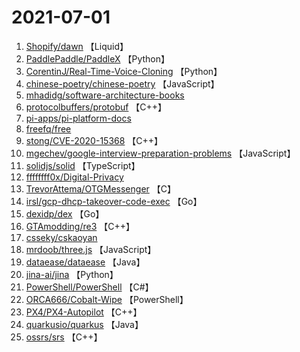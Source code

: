 # 2021-07-01

1. [Shopify/dawn](https://github.com/Shopify/dawn) 【Liquid】
2. [PaddlePaddle/PaddleX](https://github.com/PaddlePaddle/PaddleX) 【Python】
3. [CorentinJ/Real-Time-Voice-Cloning](https://github.com/CorentinJ/Real-Time-Voice-Cloning) 【Python】
4. [chinese-poetry/chinese-poetry](https://github.com/chinese-poetry/chinese-poetry) 【JavaScript】
5. [mhadidg/software-architecture-books](https://github.com/mhadidg/software-architecture-books) 
6. [protocolbuffers/protobuf](https://github.com/protocolbuffers/protobuf) 【C++】
7. [pi-apps/pi-platform-docs](https://github.com/pi-apps/pi-platform-docs) 
8. [freefq/free](https://github.com/freefq/free) 
9. [stong/CVE-2020-15368](https://github.com/stong/CVE-2020-15368) 【C++】
10. [mgechev/google-interview-preparation-problems](https://github.com/mgechev/google-interview-preparation-problems) 【JavaScript】
11. [solidjs/solid](https://github.com/solidjs/solid) 【TypeScript】
12. [ffffffff0x/Digital-Privacy](https://github.com/ffffffff0x/Digital-Privacy) 
13. [TrevorAttema/OTGMessenger](https://github.com/TrevorAttema/OTGMessenger) 【C】
14. [irsl/gcp-dhcp-takeover-code-exec](https://github.com/irsl/gcp-dhcp-takeover-code-exec) 【Go】
15. [dexidp/dex](https://github.com/dexidp/dex) 【Go】
16. [GTAmodding/re3](https://github.com/GTAmodding/re3) 【C++】
17. [csseky/cskaoyan](https://github.com/csseky/cskaoyan) 
18. [mrdoob/three.js](https://github.com/mrdoob/three.js) 【JavaScript】
19. [dataease/dataease](https://github.com/dataease/dataease) 【Java】
20. [jina-ai/jina](https://github.com/jina-ai/jina) 【Python】
21. [PowerShell/PowerShell](https://github.com/PowerShell/PowerShell) 【C#】
22. [ORCA666/Cobalt-Wipe](https://github.com/ORCA666/Cobalt-Wipe) 【PowerShell】
23. [PX4/PX4-Autopilot](https://github.com/PX4/PX4-Autopilot) 【C++】
24. [quarkusio/quarkus](https://github.com/quarkusio/quarkus) 【Java】
25. [ossrs/srs](https://github.com/ossrs/srs) 【C++】
